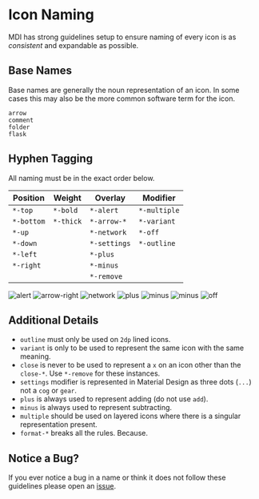# Icon Naming

MDI has strong guidelines setup to ensure naming of every icon is as _consistent_ and expandable as possible.

## Base Names

Base names are generally the noun representation of an icon. In some cases this may also be the more common software term for the icon.

```text
arrow
comment
folder
flask
```

## Hyphen Tagging

All naming must be in the exact order below.

| Position   | Weight    | Overlay      | Modifier     |
|------------|-----------|--------------|--------------|
| `*-top`    | `*-bold`  | `*-alert`    | `*-multiple` |
| `*-bottom` | `*-thick` | `*-arrow-*`  | `*-variant`  |
| `*-up`     |           | `*-network`  | `*-off`      |
| `*-down`   |           | `*-settings` | `*-outline`  |
| `*-left`   |           | `*-plus`     |              |
| `*-right`  |           | `*-minus`    |              |
|            |           | `*-remove`   |              |

![alert](/assets/resources/grid-96-alert.svg)
![arrow-right](/assets/resources/grid-96-arrow-right-bottom-right.svg)
![network](/assets/resources/grid-96-network.svg)
![plus](/assets/resources/grid-96-plus-bottom-right.svg)
![minus](/assets/resources/grid-96-minus-bottom-right.svg)
![minus](/assets/resources/grid-96-remove-bottom-right.svg)
![off](/assets/resources/grid-96-off.svg)

## Additional Details

- `outline` must only be used on `2dp` lined icons.
- `variant` is only to be used to represent the same icon with the same meaning.
- `close` is never to be used to represent a `x` on an icon other than the `close-*`. Use `*-remove` for these instances.
- `settings` modifier is represented in Material Design as three dots (`...`) not a `cog` or `gear`.
- `plus` is always used to represent adding (do not use `add`).
- `minus` is always used to represent subtracting.
- `multiple` should be used on layered icons where there is a singular representation present.
- `format-*` breaks all the rules. Because.

## Notice a Bug?

If you ever notice a bug in a name or think it does not follow these guidelines please open an [issue](https://github.com/Templarian/MaterialDesign/issues).

